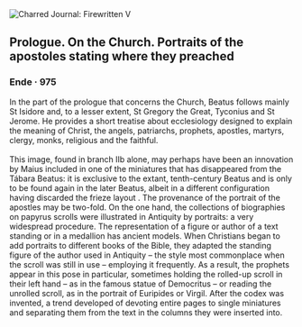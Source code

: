 <div class="artwork-of-the-day">
  <div class="container">
    <div class="img-wrapper">
      <img
        src="https://uploads8.wikiart.org/images/ende/prologue-on-the-church-portraits-of-the-apostoles-stating-where-they-preached.jpg!Large.jpg"
        alt="Charred Journal: Firewritten V" />
    </div>
    <div class="artwork-detail">
      <div class="artwork-origin"> 
        <h2 class="artwork-name">Prologue. On the Church. Portraits of the apostoles stating where they preached</h2>
        <h3 class="artist">
          Ende
                    ·  975
        </h3>
      </div>
      <p class="description">
        <span class="artwork-description-text ng-binding" ng-bind-html="viewModel.ArtworkOfTheDay.Description | unsafe">In the part of the prologue that concerns the Church, Beatus follows mainly St Isidore and, to a lesser extent, St Gregory the Great, Tyconius and St Jerome. He provides a short treatise about ecclesiology designed to explain the meaning of Christ, the angels, patriarchs, prophets, apostles, martyrs, clergy, monks, religious and the faithful.
<br>
<br>This image, found in branch IIb alone, may perhaps have been an innovation by Maius included in one of the miniatures that has disappeared from the Tábara Beatus: it is exclusive to the extant, tenth-century Beatus and is only to be found again in the later Beatus, albeit in a different configuration having discarded the frieze layout . The provenance of the portrait of the apostles may be two-fold. On the one hand, the collections of biographies on papyrus scrolls were illustrated in Antiquity by portraits: a very widespread procedure. The representation of a figure or author of a text standing or in a medallion has ancient models. When Christians began to add portraits to different books of the Bible, they adapted the standing figure of the author used in Antiquity – the style most commonplace when the scroll was still in use – employing it frequently. As a result, the prophets appear in this pose in particular, sometimes holding the rolled-up scroll in their left hand – as in the famous statue of Democritus – or reading the unrolled scroll, as in the portrait of Euripides or Virgil. After the codex was invented, a trend developed of devoting entire pages to single miniatures and separating them from the text in the columns they were inserted into.</span>
                        <div class="text-shadow-container" ng-show="showShadow" style=""></div>
      </p>
    </div>
  </div>

</div>
